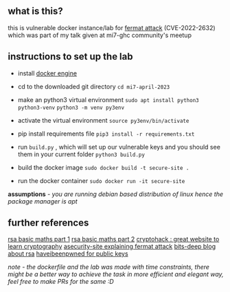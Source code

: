## what is this?
this is vulnerable docker instance/lab for [fermat attack](https://fermatattack.secvuln.info/) (CVE-2022-2632) which was part of my talk given at mi7-ghc community's meetup

## instructions to set up the lab

 - install [docker engine](https://docs.docker.com/engine/install/)
 
 - cd to the downloaded git directory
 `cd mi7-april-2023`
 
 - make an python3 virtual environment 
 `sudo apt install python3 python3-venv`
 `python3 -m venv py3env`

 - activate the virtual environment
 `source py3env/bin/activate`
 
 - pip install requirements file
 `pip3 install -r requirements.txt`
 
 - run `build.py` , which will set up our vulnerable keys and you should see them in your current folder
 `python3 build.py`
 
 - build the docker image
 `sudo docker build -t secure-site .`
 
 - run the docker container
 `sudo docker run -it secure-site`
 
**assumptions** -  *you are running debian based distribution of linux hence the package manager is apt*

## further references 
[rsa basic maths part 1](https://www.youtube.com/watch?v=4zahvcJ9glg)
[rsa basic maths part 2](https://www.youtube.com/watch?v=oOcTVTpUsPQ)
[cryptohack : great website to learn cryptography](https://cryptohack.org/)
[asecurity-site explaining fermat attack](https://asecuritysite.com/rsa/rsa_01)
[bits-deep blog about rsa](https://bitsdeep.com/posts/attacking-rsa-for-fun-and-ctf-points-part-1/) 
[haveibeenpwned for public keys](https://badkeys.info/)

*note - the dockerfile and the lab was made with time constraints, there might be a better way to achieve the task in more efficient and elegant way, feel free to make PRs for the same :D*